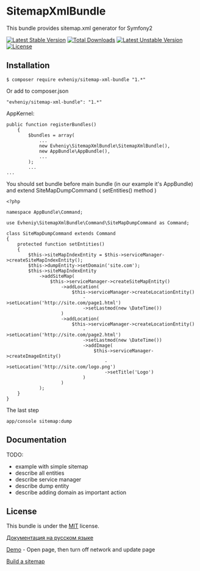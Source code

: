 SitemapXmlBundle
=================

This bundle provides sitemap.xml generator for Symfony2

[![Latest Stable Version](https://poser.pugx.org/evheniy/sitemap-xml-bundle/v/stable)](https://packagist.org/packages/evheniy/sitemap-xml-bundle) [![Total Downloads](https://poser.pugx.org/evheniy/sitemap-xml-bundle/downloads)](https://packagist.org/packages/evheniy/sitemap-xml-bundle) [![Latest Unstable Version](https://poser.pugx.org/evheniy/sitemap-xml-bundle/v/unstable)](https://packagist.org/packages/evheniy/sitemap-xml-bundle) [![License](https://poser.pugx.org/evheniy/sitemap-xml-bundle/license)](https://packagist.org/packages/evheniy/sitemap-xml-bundle)

Installation
------------

    $ composer require evheniy/sitemap-xml-bundle "1.*"

Or add to composer.json

    "evheniy/sitemap-xml-bundle": "1.*"

AppKernel:

    public function registerBundles()
        {
            $bundles = array(
                ...
                new Evheniy\SitemapXmlBundle\SitemapXmlBundle(),
                new AppBundle\AppBundle(),
                ...
            );
            ...
    ...

You should set bundle before main bundle (in our example it's AppBundle) and extend SiteMapDumpCommand ( setEntities() method )

    <?php

    namespace AppBundle\Command;

    use Evheniy\SitemapXmlBundle\Command\SiteMapDumpCommand as Command;

    class SiteMapDumpCommand extends Command
    {
        protected function setEntities()
        {
            $this->siteMapIndexEntity = $this->serviceManager->createSiteMapIndexEntity();
            $this->dumpEntity->setDomain('site.com');
            $this->siteMapIndexEntity
                ->addSiteMap(
                    $this->serviceManager->createSiteMapEntity()
                        ->addLocation(
                            $this->serviceManager->createLocationEntity()
                                ->setLocation('http://site.com/page1.html')
                                ->setLastmod(new \DateTime())
                        )
                        ->addLocation(
                            $this->serviceManager->createLocationEntity()
                                ->setLocation('http://site.com/page2.html')
                                ->setLastmod(new \DateTime())
                                ->addImage(
                                    $this->serviceManager->createImageEntity()
                                        ->setLocation('http://site.com/logo.png')
                                        ->setTitle('Logo')
                                )
                        )
                );
        }
    }

The last step

    app/console sitemap:dump

Documentation
-------------

TODO:
- example with simple sitemap
- describe all entities
- describe service manager
- describe dump entity
- describe adding domain as important action


License
-------

This bundle is under the [MIT][3] license.

[Документация на русском языке][1]

[Demo][2] - Open page, then turn off network and update page

[Build a sitemap][4]

[1]:  http://makedev.org/articles/symfony/bundles/sitemap_xml_bundle.html
[2]:  http://makedev.org/sitemap.xml
[3]:  https://github.com/evheniy/SitemapXmlBundle/blob/master/Resources/meta/LICENSE
[4]:  https://support.google.com/webmasters/answer/183668
